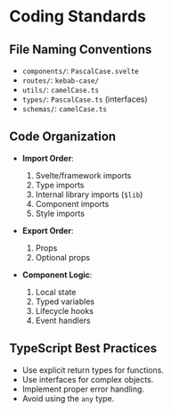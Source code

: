 
# Coding Standards

## File Naming Conventions

*   `components/`: `PascalCase.svelte`
*   `routes/`: `kebab-case/`
*   `utils/`: `camelCase.ts`
*   `types/`: `PascalCase.ts` (interfaces)
*   `schemas/`: `camelCase.ts`

## Code Organization

*   **Import Order**:
    1.  Svelte/framework imports
    2.  Type imports
    3.  Internal library imports (`$lib`)
    4.  Component imports
    5.  Style imports

*   **Export Order**:
    1.  Props
    2.  Optional props

*   **Component Logic**:
    1.  Local state
    2.  Typed variables
    3.  Lifecycle hooks
    4.  Event handlers

## TypeScript Best Practices

*   Use explicit return types for functions.
*   Use interfaces for complex objects.
*   Implement proper error handling.
*   Avoid using the `any` type.
